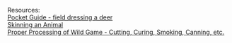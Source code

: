 Resources:  
[Pocket Guide - field dressing a deer](https://foodsafety.wisc.edu/assets/pdf_Files/Pocket_Guide.pdf)  
[Skinning an Animal](https://eprints.whiterose.ac.uk/10878/1/Fairnell_pp._47-60_from_Experiencing_Archaeology_by_Experiment.pdf)  
[Proper Processing of Wild Game - Cutting, Curing, Smoking, Canning, etc.](file:///C:/Users/Asus/AppData/Local/Temp/proper-processing-of-wild-game-and-fish.pdf)
